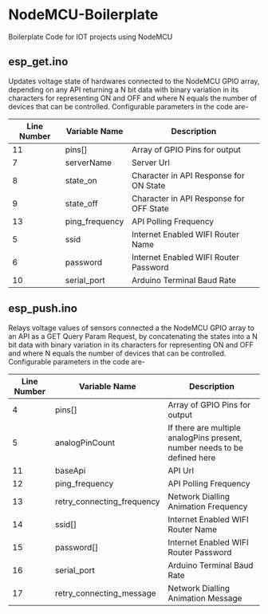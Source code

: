 # NodeMCU-Boilerplate
Boilerplate Code for IOT projects using NodeMCU

## esp_get.ino
Updates voltage state of hardwares connected to the NodeMCU GPIO array, depending on any API returning a N bit data with binary variation in its characters for representing ON and OFF and where N equals the number of devices that can be controlled.
Configurable parameters in the code are-

Line Number|Variable Name|Description|
|-|-|-|
|11|pins[]|Array of GPIO Pins for output|
|7|serverName|Server Url|
|8|state_on|Character in API Response for ON State|
|9|state_off|Character in API Response for OFF State|
|13|ping_frequency|API Polling Frequency|
|5|ssid|Internet Enabled WIFI Router Name|
|6|password|Internet Enabled WIFI Router Password|
|10|serial_port|Arduino Terminal Baud Rate|

## esp_push.ino
Relays voltage values of sensors connected a the NodeMCU GPIO array to an API as a GET Query Param Request, by concatenating the states into a N bit data with binary variation in its characters for representing ON and OFF and where N equals the number of devices that can be controlled.
Configurable parameters in the code are-

Line Number|Variable Name|Description|
|-|-|-|
|4|pins[]|Array of GPIO Pins for output|
|5|analogPinCount|If there are multiple analogPins present, number needs to be defined here|
|11|baseApi|API Url|
|12|ping_frequency|API Polling Frequency|
|13|retry_connecting_frequency|Network Dialling Animation Frequency|
|14|ssid[]|Internet Enabled WIFI Router Name|
|15|password[]|Internet Enabled WIFI Router Password|
|16|serial_port|Arduino Terminal Baud Rate|
|17|retry_connecting_message|Network Dialling Animation Message|
